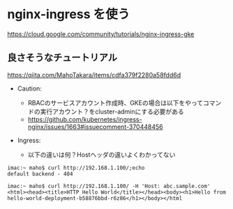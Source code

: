 # nginx-ingress を使う

https://cloud.google.com/community/tutorials/nginx-ingress-gke

## 良さそうなチュートリアル

https://qiita.com/MahoTakara/items/cdfa379f2280a58fdd6d

- Caution:
    - RBACのサービスアカウント作成時、GKEの場合は以下をやってコマンドの実行アカウント？をcluster-adminにする必要がある
    - https://github.com/kubernetes/ingress-nginx/issues/1663#issuecomment-370448456

- Ingress:
    - 以下の違いは何？Hostヘッダの違いよくわかってない

```
imac:~ maho$ curl http://192.168.1.100/;echo
default backend - 404
```

```
imac:~ maho$ curl http://192.168.1.100/ -H 'Host: abc.sample.com'
<html><head><title>HTTP Hello World</title></head><body><h1>Hello from hello-world-deployment-b58876bbd-r6z86</h1></body></html
```
